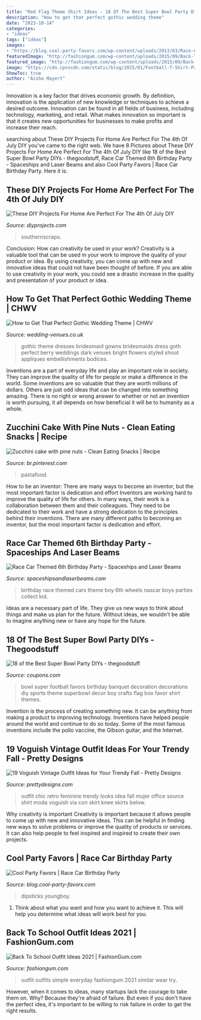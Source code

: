 ```yaml
---
title: "Red Flag Theme Shirt Ideas - 18 Of The Best Super Bowl Party Diys"
description: "How to get that perfect gothic wedding theme"
date: "2023-10-14"
categories:
- "ideas"
tags: ["ideas"]
images:
- "https://blog.cool-party-favors.com/wp-content/uploads/2013/03/Race-Car-Party-Food.jpg"
featuredImage: "http://fashiongum.com/wp-content/uploads/2015/09/Back-To-School-Outfit-Ideas-11-700x1056.jpg"
featured_image: "http://fashiongum.com/wp-content/uploads/2015/09/Back-To-School-Outfit-Ideas-11-700x1056.jpg"
image: "https://cdn.cpnscdn.com/static/blog/2015/01/Football-T-Shirt-Party-Favors.jpg"
ShowToc: true
author: "Aisha Mayert"
---
```



Innovation is a key factor that drives economic growth. By definition, innovation is the application of new knowledge or techniques to achieve a desired outcome. Innovation can be found in all fields of business, including technology, marketing, and retail. What makes innovation so important is that it creates new opportunities for businesses to make profits and increase their reach.

	

		
searching about These DIY Projects For Home Are Perfect For The 4th Of July DIY you've came to the right web. We have 8 Pictures about These DIY Projects For Home Are Perfect For The 4th Of July DIY like 18 of the Best Super Bowl Party DIYs - thegoodstuff, Race Car Themed 6th Birthday Party - Spaceships and Laser Beams and also Cool Party Favors | Race Car Birthday Party. Here it is:
		
    
## These DIY Projects For Home Are Perfect For The 4th Of July DIY

<img loading=lazy src="https://diyprojects.com/wp-content/uploads/2016/06/4th-of-July-DIY-Projects-For-Home-3.jpg" onerror="this.onerror=null;this.src='https://tse3.mm.bing.net/th?id=OIP.B0XnUiLy6ULJ6PiwAWU0kwHaLG&amp;pid=15.1';" alt="These DIY Projects For Home Are Perfect For The 4th Of July DIY">

_Source: diyprojects.com_

>southernscraps. 

	

Conclusion: How can creativity be used in your work?
Creativity is a valuable tool that can be used in your work to improve the quality of your product or idea. By using creativity, you can come up with new and innovative ideas that could not have been thought of before. If you are able to use creativity in your work, you could see a drastic increase in the quality and presentation of your product or idea.

    
## How To Get That Perfect Gothic Wedding Theme | CHWV

<img loading=lazy src="https://www.wedding-venues.co.uk/sites/default/files/gothic-wedding-theme-Bridesmaids_TheWeddingScoop.jpg" onerror="this.onerror=null;this.src='https://tse1.mm.bing.net/th?id=OIP.F1YRW3Y2NRz-vu8-t77QdQHaLH&amp;pid=15.1';" alt="How to Get That Perfect Gothic Wedding Theme | CHWV">

_Source: wedding-venues.co.uk_

>gothic theme dresses bridesmaid gowns bridesmaids dress goth perfect berry weddings dark venues bright flowers styled shoot appliques embellishments bodices. 

	

Inventions are a part of everyday life and play an important role in society. They can improve the quality of life for people or make a difference in the world. Some inventions are so valuable that they are worth millions of dollars. Others are just odd ideas that can be changed into something amazing. There is no right or wrong answer to whether or not an invention is worth pursuing, it all depends on how beneficial it will be to humanity as a whole.

    
## Zucchini Cake With Pine Nuts - Clean Eating Snacks | Recipe

<img loading=lazy src="https://i.pinimg.com/736x/87/dc/54/87dc54a4df6a02178e4c8f8cceedf262.jpg" onerror="this.onerror=null;this.src='https://tse2.mm.bing.net/th?id=OIP.AvQ9Jr4HTvceH4qqHvVwUwHaJP&amp;pid=15.1';" alt="Zucchini cake with pine nuts - Clean Eating Snacks | Recipe">

_Source: br.pinterest.com_

>pastafood. 

	

How to be an inventor: There are many ways to become an inventor, but the most important factor is dedication and effort
Inventors are working hard to improve the quality of life for others. In many ways, their work is a collaboration between them and their colleagues. They need to be dedicated to their work and have a strong dedication to the principles behind their inventions. There are many different paths to becoming an inventor, but the most important factor is dedication and effort.

    
## Race Car Themed 6th Birthday Party - Spaceships And Laser Beams

<img loading=lazy src="https://spaceshipsandlaserbeams.com/wp-content/uploads/2015/09/race-car-boy-birthday-party-ideas-33-1.jpg" onerror="this.onerror=null;this.src='https://tse4.mm.bing.net/th?id=OIP.dI5vj82eV4DdV6bY_le78AHaLH&amp;pid=15.1';" alt="Race Car Themed 6th Birthday Party - Spaceships and Laser Beams">

_Source: spaceshipsandlaserbeams.com_

>birthday race themed cars theme boy 6th wheels nascar boys parties collect kid. 

	

Ideas are a necessary part of life. They give us new ways to think about things and make us plan for the future. Without ideas, we wouldn't be able to imagine anything new or have any hope for the future.

    
## 18 Of The Best Super Bowl Party DIYs - Thegoodstuff

<img loading=lazy src="https://cdn.cpnscdn.com/static/blog/2015/01/Football-T-Shirt-Party-Favors.jpg" onerror="this.onerror=null;this.src='https://tse3.mm.bing.net/th?id=OIP.xR9cof7ADf-L9GtlN3AfDQHaLH&amp;pid=15.1';" alt="18 of the Best Super Bowl Party DIYs - thegoodstuff">

_Source: coupons.com_

>bowl super football favors birthday banquet decoration decorations diy sports theme superbowl decor boy crafts flag box favor shirt themes. 

	

Invention is the process of creating something new. It can be anything from making a product to improving technology. Inventions have helped people around the world and continue to do so today. Some of the most famous inventions include the polio vaccine, the Gibson guitar, and the Internet.

    
## 19 Voguish Vintage Outfit Ideas For Your Trendy Fall - Pretty Designs

<img loading=lazy src="http://www.prettydesigns.com/wp-content/uploads/2014/09/Feminine-Outfit-Idea-for-Chic-Retro-Look.jpg" onerror="this.onerror=null;this.src='https://tse4.mm.bing.net/th?id=OIP.7_ieAlyOvoxd7fzOo7EcAAHaK3&amp;pid=15.1';" alt="19 Voguish Vintage Outfit Ideas for Your Trendy Fall - Pretty Designs">

_Source: prettydesigns.com_

>outfit chic retro feminine trendy looks idea fall mujer office source shirt moda voguish via con skirt knee skirts below. 

	

Why creativity is important
Creativity is important because it allows people to come up with new and innovative ideas. This can be helpful in finding new ways to solve problems or improve the quality of products or services. It can also help people to feel inspired and inspired to create their own projects.

    
## Cool Party Favors | Race Car Birthday Party

<img loading=lazy src="https://blog.cool-party-favors.com/wp-content/uploads/2013/03/Race-Car-Party-Food.jpg" onerror="this.onerror=null;this.src='https://tse4.mm.bing.net/th?id=OIP.VghDM_7oX1EKCGUkp0kHnQHaE6&amp;pid=15.1';" alt="Cool Party Favors | Race Car Birthday Party">

_Source: blog.cool-party-favors.com_

>dipsticks youngboy. 

	

1. Think about what you want and how you want to achieve it. This will help you determine what ideas will work best for you. 

    
## Back To School Outfit Ideas 2021 | FashionGum.com

<img loading=lazy src="http://fashiongum.com/wp-content/uploads/2015/09/Back-To-School-Outfit-Ideas-11-700x1056.jpg" onerror="this.onerror=null;this.src='https://tse3.mm.bing.net/th?id=OIP.yBQoNNnl96a3IsU7Y-PjHwHaLL&amp;pid=15.1';" alt="Back To School Outfit Ideas 2021 | FashionGum.com">

_Source: fashiongum.com_

>outfit outfits simple everyday fashiongum 2021 similar wear try. 

	

However, when it comes to ideas, many startups lack the courage to take them on. Why? Because they're afraid of failure. But even if you don't have the perfect idea, it's important to be willing to risk failure in order to get the right results.

